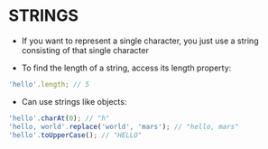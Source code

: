 # STRINGS

* If you want to represent a single character, you just use a string consisting of that single character

* To find the length of a string, access its length property:
```javascript
'hello'.length; // 5
```
* Can use strings like objects:
```javascript
'hello'.charAt(0); // "h"
'hello, world'.replace('world', 'mars'); // "hello, mars"
'hello'.toUpperCase(); // "HELLO"
```
